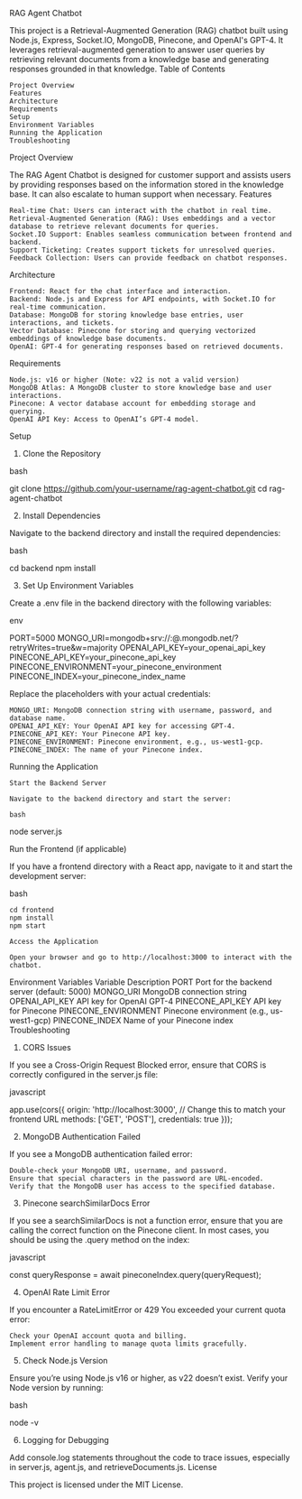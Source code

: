 RAG Agent Chatbot

This project is a Retrieval-Augmented Generation (RAG) chatbot built using Node.js, Express, Socket.IO, MongoDB, Pinecone, and OpenAI's GPT-4. It leverages retrieval-augmented generation to answer user queries by retrieving relevant documents from a knowledge base and generating responses grounded in that knowledge.
Table of Contents

    Project Overview
    Features
    Architecture
    Requirements
    Setup
    Environment Variables
    Running the Application
    Troubleshooting

Project Overview

The RAG Agent Chatbot is designed for customer support and assists users by providing responses based on the information stored in the knowledge base. It can also escalate to human support when necessary.
Features

    Real-time Chat: Users can interact with the chatbot in real time.
    Retrieval-Augmented Generation (RAG): Uses embeddings and a vector database to retrieve relevant documents for queries.
    Socket.IO Support: Enables seamless communication between frontend and backend.
    Support Ticketing: Creates support tickets for unresolved queries.
    Feedback Collection: Users can provide feedback on chatbot responses.

Architecture

    Frontend: React for the chat interface and interaction.
    Backend: Node.js and Express for API endpoints, with Socket.IO for real-time communication.
    Database: MongoDB for storing knowledge base entries, user interactions, and tickets.
    Vector Database: Pinecone for storing and querying vectorized embeddings of knowledge base documents.
    OpenAI: GPT-4 for generating responses based on retrieved documents.

Requirements

    Node.js: v16 or higher (Note: v22 is not a valid version)
    MongoDB Atlas: A MongoDB cluster to store knowledge base and user interactions.
    Pinecone: A vector database account for embedding storage and querying.
    OpenAI API Key: Access to OpenAI’s GPT-4 model.

Setup
1. Clone the Repository

bash

git clone https://github.com/your-username/rag-agent-chatbot.git
cd rag-agent-chatbot

2. Install Dependencies

Navigate to the backend directory and install the required dependencies:

bash

cd backend
npm install

3. Set Up Environment Variables

Create a .env file in the backend directory with the following variables:

env

PORT=5000
MONGO_URI=mongodb+srv://<username>:<password>@<cluster>.mongodb.net/<database>?retryWrites=true&w=majority
OPENAI_API_KEY=your_openai_api_key
PINECONE_API_KEY=your_pinecone_api_key
PINECONE_ENVIRONMENT=your_pinecone_environment
PINECONE_INDEX=your_pinecone_index_name

Replace the placeholders with your actual credentials:

    MONGO_URI: MongoDB connection string with username, password, and database name.
    OPENAI_API_KEY: Your OpenAI API key for accessing GPT-4.
    PINECONE_API_KEY: Your Pinecone API key.
    PINECONE_ENVIRONMENT: Pinecone environment, e.g., us-west1-gcp.
    PINECONE_INDEX: The name of your Pinecone index.

Running the Application

    Start the Backend Server

    Navigate to the backend directory and start the server:

    bash

node server.js

Run the Frontend (if applicable)

If you have a frontend directory with a React app, navigate to it and start the development server:

bash

    cd frontend
    npm install
    npm start

    Access the Application

    Open your browser and go to http://localhost:3000 to interact with the chatbot.

Environment Variables
Variable	Description
PORT	Port for the backend server (default: 5000)
MONGO_URI	MongoDB connection string
OPENAI_API_KEY	API key for OpenAI GPT-4
PINECONE_API_KEY	API key for Pinecone
PINECONE_ENVIRONMENT	Pinecone environment (e.g., us-west1-gcp)
PINECONE_INDEX	Name of your Pinecone index
Troubleshooting
1. CORS Issues

If you see a Cross-Origin Request Blocked error, ensure that CORS is correctly configured in the server.js file:

javascript

app.use(cors({
  origin: 'http://localhost:3000', // Change this to match your frontend URL
  methods: ['GET', 'POST'],
  credentials: true
}));

2. MongoDB Authentication Failed

If you see a MongoDB authentication failed error:

    Double-check your MongoDB URI, username, and password.
    Ensure that special characters in the password are URL-encoded.
    Verify that the MongoDB user has access to the specified database.

3. Pinecone searchSimilarDocs Error

If you see a searchSimilarDocs is not a function error, ensure that you are calling the correct function on the Pinecone client. In most cases, you should be using the .query method on the index:

javascript

const queryResponse = await pineconeIndex.query(queryRequest);

4. OpenAI Rate Limit Error

If you encounter a RateLimitError or 429 You exceeded your current quota error:

    Check your OpenAI account quota and billing.
    Implement error handling to manage quota limits gracefully.

5. Check Node.js Version

Ensure you’re using Node.js v16 or higher, as v22 doesn’t exist. Verify your Node version by running:

bash

node -v

6. Logging for Debugging

Add console.log statements throughout the code to trace issues, especially in server.js, agent.js, and retrieveDocuments.js.
License

This project is licensed under the MIT License.
